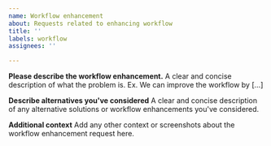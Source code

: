 ```yaml
---
name: Workflow enhancement
about: Requests related to enhancing workflow
title: ''
labels: workflow
assignees: ''

---
```

**Please describe the workflow enhancement.**
A clear and concise description of what the problem is. Ex. We can improve the workflow by [...]

**Describe alternatives you've considered**
A clear and concise description of any alternative solutions or workflow enhancements you've considered.

**Additional context**
Add any other context or screenshots about the workflow enhancement request here.
